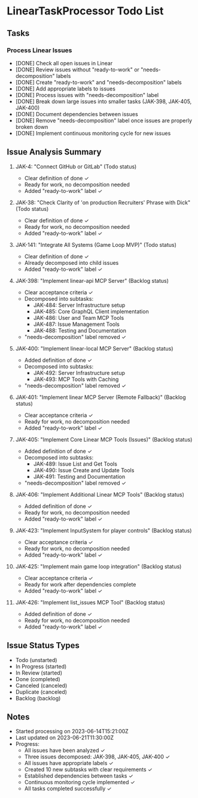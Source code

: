 # LinearTaskProcessor Todo List

## Tasks

### Process Linear Issues

- [DONE] Check all open issues in Linear
- [DONE] Review issues without "ready-to-work" or "needs-decomposition" labels
- [DONE] Create "ready-to-work" and "needs-decomposition" labels
- [DONE] Add appropriate labels to issues
- [DONE] Process issues with "needs-decomposition" label
- [DONE] Break down large issues into smaller tasks (JAK-398, JAK-405, JAK-400)
- [DONE] Document dependencies between issues
- [DONE] Remove "needs-decomposition" label once issues are properly broken down
- [DONE] Implement continuous monitoring cycle for new issues

## Issue Analysis Summary

1. JAK-4: "Connect GitHub or GitLab" (Todo status)
   - Clear definition of done ✓
   - Ready for work, no decomposition needed
   - Added "ready-to-work" label ✓

2. JAK-38: "Check Clarity of 'on production Recruiters' Phrase with Dick" (Todo status)
   - Clear definition of done ✓
   - Ready for work, no decomposition needed
   - Added "ready-to-work" label ✓

3. JAK-141: "Integrate All Systems (Game Loop MVP)" (Todo status)
   - Clear definition of done ✓
   - Already decomposed into child issues
   - Added "ready-to-work" label ✓

4. JAK-398: "Implement linear-api MCP Server" (Backlog status)
   - Clear acceptance criteria ✓
   - Decomposed into subtasks:
     - JAK-484: Server Infrastructure setup
     - JAK-485: Core GraphQL Client implementation
     - JAK-486: User and Team MCP Tools
     - JAK-487: Issue Management Tools
     - JAK-488: Testing and Documentation
   - "needs-decomposition" label removed ✓

5. JAK-400: "Implement linear-local MCP Server" (Backlog status)
   - Added definition of done ✓
   - Decomposed into subtasks:
     - JAK-492: Server Infrastructure setup
     - JAK-493: MCP Tools with Caching
   - "needs-decomposition" label removed ✓

6. JAK-401: "Implement linear MCP Server (Remote Fallback)" (Backlog status)
   - Clear acceptance criteria ✓
   - Ready for work, no decomposition needed
   - Added "ready-to-work" label ✓

7. JAK-405: "Implement Core Linear MCP Tools (Issues)" (Backlog status)
   - Added definition of done ✓
   - Decomposed into subtasks:
     - JAK-489: Issue List and Get Tools
     - JAK-490: Issue Create and Update Tools
     - JAK-491: Testing and Documentation
   - "needs-decomposition" label removed ✓

8. JAK-406: "Implement Additional Linear MCP Tools" (Backlog status)
   - Added definition of done ✓
   - Ready for work, no decomposition needed
   - Added "ready-to-work" label ✓

9. JAK-423: "Implement InputSystem for player controls" (Backlog status)
   - Clear acceptance criteria ✓
   - Ready for work, no decomposition needed
   - Added "ready-to-work" label ✓

10. JAK-425: "Implement main game loop integration" (Backlog status)
    - Clear acceptance criteria ✓
    - Ready for work after dependencies complete
    - Added "ready-to-work" label ✓

11. JAK-426: "Implement list_issues MCP Tool" (Backlog status)
    - Added definition of done ✓
    - Ready for work, no decomposition needed
    - Added "ready-to-work" label ✓

## Issue Status Types

- Todo (unstarted)
- In Progress (started)
- In Review (started)
- Done (completed)
- Canceled (canceled)
- Duplicate (canceled)
- Backlog (backlog)

## Notes

- Started processing on 2023-06-14T15:21:00Z
- Last updated on 2023-06-21T11:30:00Z
- Progress:
  - All issues have been analyzed ✓
  - Three issues decomposed: JAK-398, JAK-405, JAK-400 ✓
  - All issues have appropriate labels ✓
  - Created 10 new subtasks with clear requirements ✓
  - Established dependencies between tasks ✓
  - Continuous monitoring cycle implemented ✓
  - All tasks completed successfully ✓
